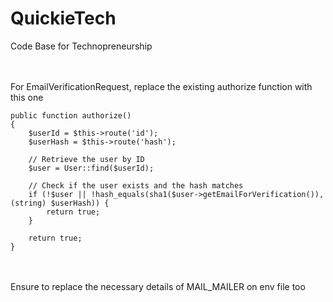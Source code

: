 # QuickieTech
Code Base for Technopreneurship

<br><br>
For EmailVerificationRequest, replace the existing authorize function with this one

    public function authorize()
    {
        $userId = $this->route('id');
        $userHash = $this->route('hash');
    
        // Retrieve the user by ID
        $user = User::find($userId);
    
        // Check if the user exists and the hash matches
        if (!$user || !hash_equals(sha1($user->getEmailForVerification()), (string) $userHash)) {
            return true;
        }
    
        return true;
    }

<br><br>
Ensure to replace the necessary details of MAIL_MAILER on env file too
